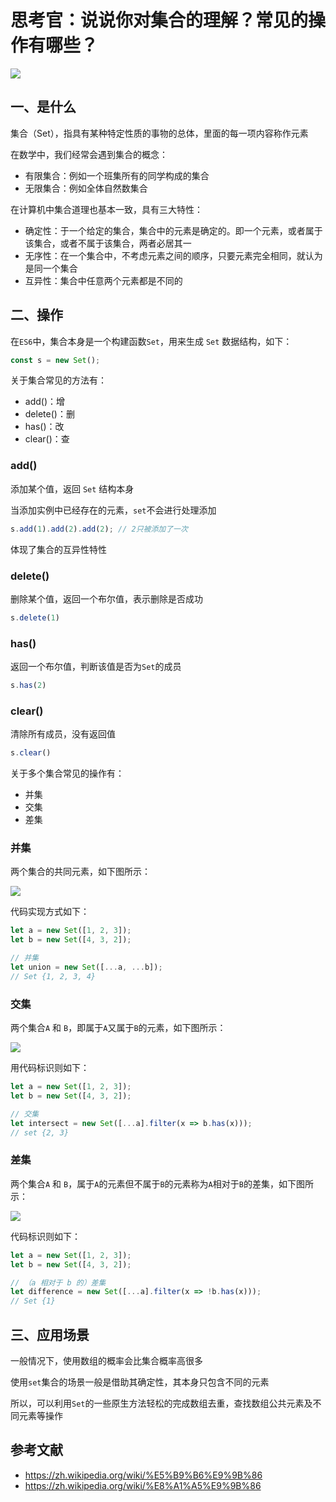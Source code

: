 # 思考官：说说你对集合的理解？常见的操作有哪些？



 ![](https://static.vue-js.com/e3de7810-1d36-11ec-8e64-91fdec0f05a1.png)



## 一、是什么

集合（Set），指具有某种特定性质的事物的总体，里面的每一项内容称作元素

在数学中，我们经常会遇到集合的概念：

- 有限集合：例如一个班集所有的同学构成的集合
- 无限集合：例如全体自然数集合

在计算机中集合道理也基本一致，具有三大特性：

- 确定性：于一个给定的集合，集合中的元素是确定的。即一个元素，或者属于该集合，或者不属于该集合，两者必居其一
- 无序性：在一个集合中，不考虑元素之间的顺序，只要元素完全相同，就认为是同一个集合
- 互异性：集合中任意两个元素都是不同的


## 二、操作

在`ES6`中，集合本身是一个构建函数`Set`，用来生成 `Set` 数据结构，如下：

```js
const s = new Set();
```

关于集合常见的方法有：

- add()：增
- delete()：删
- has()：改
- clear()：查



### add()

添加某个值，返回 `Set` 结构本身

当添加实例中已经存在的元素，`set`不会进行处理添加

```js
s.add(1).add(2).add(2); // 2只被添加了一次
```

体现了集合的互异性特性

### delete()

删除某个值，返回一个布尔值，表示删除是否成功

```js
s.delete(1)
```

### has()

返回一个布尔值，判断该值是否为`Set`的成员

```js
s.has(2)
```

### clear()

清除所有成员，没有返回值

```js
s.clear()
```



关于多个集合常见的操作有：

- 并集
- 交集
- 差集



### 并集

两个集合的共同元素，如下图所示：

 ![](https://static.vue-js.com/ed96df50-1d36-11ec-a752-75723a64e8f5.png)

代码实现方式如下：

```js
let a = new Set([1, 2, 3]);
let b = new Set([4, 3, 2]);

// 并集
let union = new Set([...a, ...b]);
// Set {1, 2, 3, 4}
```





### 交集

两个集合`A` 和 `B`，即属于`A`又属于`B`的元素，如下图所示：

 ![](https://static.vue-js.com/f8a9cd80-1d36-11ec-a752-75723a64e8f5.png)

用代码标识则如下：

```js
let a = new Set([1, 2, 3]);
let b = new Set([4, 3, 2]);

// 交集
let intersect = new Set([...a].filter(x => b.has(x)));
// set {2, 3}
```



### 差集

两个集合`A` 和 `B`，属于`A`的元素但不属于`B`的元素称为`A`相对于`B`的差集，如下图所示：

 ![](https://static.vue-js.com/0191c560-1d37-11ec-8e64-91fdec0f05a1.png)

代码标识则如下：

```js
let a = new Set([1, 2, 3]);
let b = new Set([4, 3, 2]);

// （a 相对于 b 的）差集
let difference = new Set([...a].filter(x => !b.has(x)));
// Set {1}
```





## 三、应用场景

一般情况下，使用数组的概率会比集合概率高很多

使用`set`集合的场景一般是借助其确定性，其本身只包含不同的元素

所以，可以利用`Set`的一些原生方法轻松的完成数组去重，查找数组公共元素及不同元素等操作





## 参考文献

- https://zh.wikipedia.org/wiki/%E5%B9%B6%E9%9B%86
- https://zh.wikipedia.org/wiki/%E8%A1%A5%E9%9B%86
